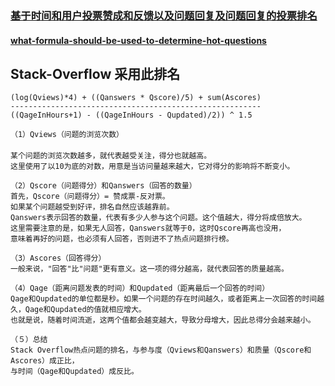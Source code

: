 

### [基于时间和用户投票赞成和反馈以及问题回复及问题回复的投票排名](http://www.ruanyifeng.com/blog/2012/03/ranking_algorithm_stack_overflow.html)

#### [what-formula-should-be-used-to-determine-hot-questions](https://meta.stackexchange.com/questions/11602/what-formula-should-be-used-to-determine-hot-questions)
## Stack-Overflow 采用此排名

```
(log(Qviews)*4) + ((Qanswers * Qscore)/5) + sum(Ascores)
--------------------------------------------------------
((QageInHours+1) - ((QageInHours - Qupdated)/2)) ^ 1.5
```
```
（1）Qviews（问题的浏览次数）
　　
某个问题的浏览次数越多，就代表越受关注，得分也就越高。
这里使用了以10为底的对数，用意是当访问量越来越大，它对得分的影响将不断变小。

（2）Qscore（问题得分）和Qanswers（回答的数量）
首先，Qscore（问题得分）= 赞成票-反对票。
如果某个问题越受到好评，排名自然应该越靠前。
Qanswers表示回答的数量，代表有多少人参与这个问题。这个值越大，得分将成倍放大。
这里需要注意的是，如果无人回答，Qanswers就等于0，这时Qscore再高也没用，
意味着再好的问题，也必须有人回答，否则进不了热点问题排行榜。

（3）Ascores（回答得分）
一般来说，"回答"比"问题"更有意义。这一项的得分越高，就代表回答的质量越高。

（4）Qage（距离问题发表的时间）和Qupdated（距离最后一个回答的时间）
Qage和Qupdated的单位都是秒。如果一个问题的存在时间越久，或者距离上一次回答的时间越久，Qage和Qupdated的值就相应增大。
也就是说，随着时间流逝，这两个值都会越变越大，导致分母增大，因此总得分会越来越小。

（５）总结
Stack Overflow热点问题的排名，与参与度（Qviews和Qanswers）和质量（Qscore和Ascores）成正比，
与时间（Qage和Qupdated）成反比。
```